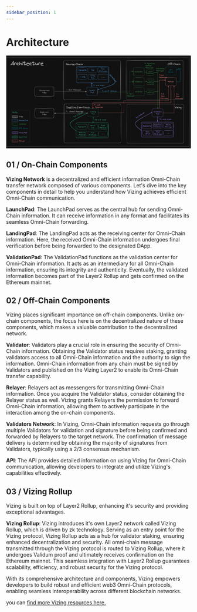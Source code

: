 ```yaml
---
sidebar_position: 1
---
```


# Architecture
![Architecture](../images/Architecture.png)
## 01 / On-Chain Components

**Vizing Network** is a decentralized and efficient information Omni-Chain transfer network composed of various components. Let's dive into the key components in detail to help you understand how Vizing achieves efficient Omni-Chain communication.

**LaunchPad**: The LaunchPad serves as the central hub for sending Omni-Chain information. It can receive information in any format and facilitates its seamless Omni-Chain forwarding.

**LandingPad**: The LandingPad acts as the receiving center for Omni-Chain information. Here, the received Omni-Chain information undergoes final verification before being forwarded to the designated DApp.

**ValidationPad**: The ValidationPad functions as the validation center for Omni-Chain information. It acts as an intermediary for all Omni-Chain information, ensuring its integrity and authenticity. Eventually, the validated information becomes part of the Layer2 Rollup and gets confirmed on the Ethereum mainnet.

## 02 / Off-Chain Components

Vizing places significant importance on off-chain components. Unlike on-chain components, the focus here is on the decentralized nature of these components, which makes a valuable contribution to the decentralized network.

**Validator**: Validators play a crucial role in ensuring the security of Omni-Chain information. Obtaining the Validator status requires staking, granting validators access to all Omni-Chain information and the authority to sign the information. Omni-Chain information from any chain must be signed by Validators and published on the Vizing Layer2 to enable its Omni-Chain transfer capability.

**Relayer**: Relayers act as messengers for transmitting Omni-Chain information. Once you acquire the Validator status, consider obtaining the Relayer status as well. Vizing grants Relayers the permission to forward Omni-Chain information, allowing them to actively participate in the interaction among the on-chain components.

**Validators Network**: In Vizing, Omni-Chain information requests go through multiple Validators for validation and signature before being confirmed and forwarded by Relayers to the target network. The confirmation of message delivery is determined by obtaining the majority of signatures from Validators, typically using a 2/3 consensus mechanism.

**API**: The API provides detailed information on using Vizing for Omni-Chain communication, allowing developers to integrate and utilize Vizing's capabilities effectively.

## 03 / Vizing Rollup

Vizing is built on top of Layer2 Rollup, enhancing it's security and providing exceptional advantages.

**Vizing Rollup**: Vizing introduces it's own Layer2 network called Vizing Rollup, which is driven by zk technology. Serving as an entry point for the Vizing protocol, Vizing Rollup acts as a hub for validator staking, ensuring enhanced decentralization and security. All omni-chain message transmitted through the Vizing protocol is routed to Vizing Rollup, where it undergoes Validum proof and ultimately receives confirmation on the Ethereum mainnet. This seamless integration with Layer2 Rollup guarantees scalability, efficiency, and robust security for the Vizing protocol.

With its comprehensive architecture and components, Vizing empowers developers to build robust and efficient web3 Omni-Chain protocols, enabling seamless interoperability across different blockchain networks.

you can [find more Vizing resources here.](/docs/BuildOnVizing/DevelopmentEnvironment)